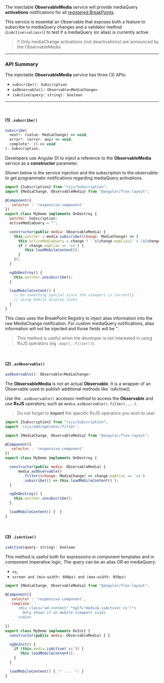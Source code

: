 The injectable **ObservableMedia** service will provide mediaQuery **activations** notifications for all [registered BreakPoints](https://github.com/angular/flex-layout/wiki/Custom-Breakpoints). 

This service is essential an Observable that exposes both a feature to subscribe to mediaQuery
changes and a validator method (`isActive(<alias>)`) to test if a mediaQuery (or alias) is
currently active.

>  !! Only mediaChange activations (not deactivations) are announced by the ObservableMedia

----

### API Summary 

The injectable **ObservableMedia** service has three (3) APIs:

* `subscribe(): Subscription`
* `asObservable(): Observable<MediaChange>`
* `isActive(query: string): boolean`


----

<br/>

####  (1) **`.subscribe()`**

```js
subscribe(
  next?: (value: MediaChange) => void,
  error?: (error: any) => void,
  complete?: () => void
): Subscription;
```

Developers use Angular DI to inject a reference to the **ObservableMedia** service as a **constructor** parameter. 

Shown below is the service injection and the subscription to the observable: to get programmatic notifications regarding mediaQuery activations. 

```js
import {Subscription} from "rxjs/Subscription";
import {MediaChange, ObservableMedia} from "@angular/flex-layout";

@Component({
   selector : 'responsive-component'
})
export class MyDemo implements OnDestroy {
  watcher: Subscription;
  activeMediaQuery = "";

  constructor(public media: ObservableMedia) {
    this.watcher = media.subscribe((change: MediaChange) => {
      this.activeMediaQuery = change ? `'${change.mqAlias}' = (${change.mediaQuery})` : "";
      if ( change.mqAlias == 'xs') {
         this.loadMobileContent();
      }
    });
  }

  ngOnDestroy() {
    this.watcher.unsubscribe();
  }

  loadMobileContent() { 
    // Do something special since the viewport is currently
    // using mobile display sizes
  }
}
```

This class uses the BreakPoint Registry to inject alias information into the raw MediaChange
notification. For custom mediaQuery notifications, alias information will not be injected and
those fields will be ''.

> This method is useful when the developer is not interested in using RxJS operators (eg `.map()`, `.filter()`).

<br/>

#### (2) **`.asObservable()`**


```js
asObservable(): Observable<MediaChange>
```

The **ObservableMedia** is not an actual **Observable**. It is a wrapper of an Observable used to publish additional methods like `isActive(<alias>). 

Use the `.asObservable()` accessor method to access the **Observable** and use **RxJS** operators; such as `media.asObservable().filter(....)`.

> Do not forget to **import** the specific RxJS operators you wish to use!


```js
import {Subscription} from "rxjs/Subscription";
import 'rxjs/add/operator/filter';

import {MediaChange, ObservableMedia} from "@angular/flex-layout";

@Component({
   selector : 'responsive-component'
})
export class MyDemo implements OnDestroy {

  constructor(public media: ObservableMedia) {
      media.asObservable()
        .filter((change: MediaChange) => change.mqAlias == 'xs')
        .subscribe(() => this.loadMobileContent() );
  }

  ngOnDestroy() {
    this.watcher.unsubscribe();
  }

  loadMobileContent() {  }
}
```

<br/>

#### (3) **`.isActive()`**

```js
isActive(query: string): boolean
```

This method is useful both for expressions in component templates and in component imperative logic. The query can be an alias OR an mediaQuery:

*  `xs`,
*  `screen and (min-width: 600px) and (max-width: 959px)`

```js
import {MediaChange, ObservableMedia} from "@angular/flex-layout";

@Component({
   selector : 'responsive-component',
   template: `
      <div class="ad-content" *ngIf="media$.isActive('xs')">
        Only shown if on mobile viewport sizes
      </div>
   `
})
export class MyDemo implements OnInit {
  constructor(public media: ObservableMedia) { }

  ngOnInit() {
    if (this.media.isActive('xs')) {
       this.loadMobileContent();
    }
  }

  loadMobileContent() { /* .... */ }
}
```